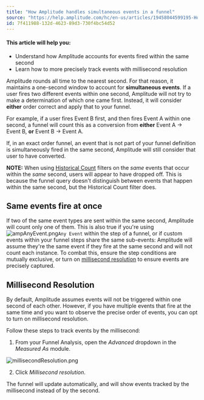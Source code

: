 ```yaml
---
title: "How Amplitude handles simultaneous events in a funnel"
source: "https://help.amplitude.com/hc/en-us/articles/19458044599195-How-Amplitude-handles-simultaneous-events-in-a-funnel"
id: 7f411988-132d-4623-89d3-730f4bc54d52
---
```


#### This article will help you:

* Understand how Amplitude accounts for events fired within the same second
* Learn how to more precisely track events with millisecond resolution

Amplitude rounds all time to the nearest second. For that reason, it maintains a one-second window to account for **simultaneous events**. If a user fires two different events within one second, Amplitude will not try to make a determination of which one came first. Instead, it will consider **either** order correct and apply that to your funnel.

For example, if a user fires Event B first, and then fires Event A within one second, a funnel will count this as a conversion from **either** Event A -> Event B, **or** Event B -> Event A.

If, in an exact order funnel, an event that is not part of your funnel definition is simultaneously fired in the same second, Amplitude will still consider that user to have converted.

**NOTE:** When using [Historical Count](/analytics/historical-count-1) filters on the *same* events that occur within the *same* second, users will appear to have dropped off. This is because the funnel query doesn't distinguish between events that happen within the same second, but the Historical Count filter does. 

## Same events fire at once

If two of the same event types are sent within the same second, Amplitude will count only one of them. This is also true if you're using ![ampAnyEvent.png](/output/img/funnel-analysis/ampanyevent-png.png)`Any Event` within the step of a funnel, or if custom events within your funnel steps share the same sub-events: Amplitude will assume they're the same event if they fire at the same second and will not count each instance. To combat this, ensure the step conditions are mutually exclusive, or turn on [millisecond resolution](#h_01HMW4BNTYDZ7GVGYW6R539XSJ) to ensure events are precisely captured.

## Millisecond Resolution

By default, Amplitude assumes events will not be triggered within one second of each other. However, if you have multiple events that fire at the same time and you want to observe the precise order of events, you can opt to turn on millisecond resolution.

Follow these steps to track events by the millisecond: 

1. From your Funnel Analysis, open the *Advanced* dropdown in the *Measured As* module.

![millisecondResolution.png](/output/img/funnel-analysis/millisecondresolution-png.png)

2. Click *Millisecond resolution*.

The funnel will update automatically, and will show events tracked by the millisecond instead of by the second.
